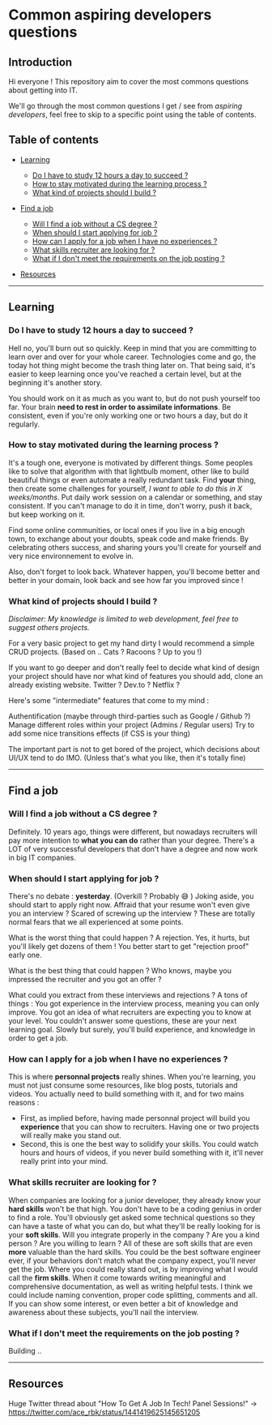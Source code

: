 # Common aspiring developers questions

## Introduction

Hi everyone ! This repository aim to cover the most commons questions about getting into IT.

We'll go through the most common questions I get / see from _aspiring developers_, feel free to skip to a specific point using the table of contents.

## Table of contents

-   [Learning](#learn)

    -   [Do I have to study 12 hours a day to succeed ?](#work-intensity)
    -   [How to stay motivated during the learning process ?](#motivation-while-learning)
    -   [What kind of projects should I build ?](#building-projects)

-   [Find a job](#job)

    -   [Will I find a job without a CS degree ?](#job-without-CS-degree)
    -   [When should I start applying for job ?](#applying)
    -   [How can I apply for a job when I have no experiences ?](#no-experiences)
    -   [What skills recruiter are looking for ?](#skills-for-recruiters)
    -   [What if I don't meet the requirements on the job posting ?](#requirements-for-job)

-   [Resources](#resources)

---

## Learning

<a name="learn"></a>

### Do I have to study 12 hours a day to succeed ?

<a name="work-intensity"></a>

Hell no, you'll burn out so quickly.
Keep in mind that you are committing to learn over and over for your whole career. Technologies come and go, the today hot thing might become the trash thing later on. That being said, it's easier to keep learning once you've reached a certain level, but at the beginning it's another story.

You should work on it as much as you want to, but do not push yourself too far. Your brain **need to rest in order to assimilate informations**. Be consistent, even if you're only working one or two hours a day, but do it regularly.

### How to stay motivated during the learning process ?

<a name="motivation-while-learning"></a>

It's a tough one, everyone is motivated by different things. Some peoples like to solve that algorithm with that lightbulb moment, other like to build beautiful things or even automate a really redundant task.
Find **your** thing, then create some challenges for yourself, _I want to able to do this in X weeks/months_. Put daily work session on a calendar or something, and stay consistent. If you can't manage to do it in time, don't worry, push it back, but keep working on it.

Find some online communities, or local ones if you live in a big enough town, to exchange about your doubts, speak code and make friends. By celebrating others success, and sharing yours you'll create for yourself and very nice environnement to evolve in.

Also, don't forget to look back. Whatever happen, you'll become better and better in your domain, look back and see how far you improved since !

### What kind of projects should I build ?

<a name="building-projects"></a>

_Disclaimer: My knowledge is limited to web development, feel free to suggest others projects._

For a very basic project to get my hand dirty I would recommend a simple CRUD projects. (Based on .. Cats ? Racoons ? Up to you !)

If you want to go deeper and don't really feel to decide what kind of design your project should have nor what kind of features you should add, clone an already existing website. Twitter ? Dev.to ? Netflix ?

Here's some "intermediate" features that come to my mind :

Authentification (maybe through third-parties such as Google / Github ?)
Manage different roles within your project (Admins / Regular users)
Try to add some nice transitions effects (if CSS is your thing)

The important part is not to get bored of the project, which decisions about UI/UX tend to do IMO. (Unless that's what you like, then it's totally fine)

---

## Find a job

<a name="job"></a>

### Will I find a job without a CS degree ?

<a name="job-without-CS-degree"></a>

Definitely. 10 years ago, things were different, but nowadays recruiters will pay more intention to **what you can do** rather than your degree. There's a LOT of very successful developers that don't have a degree and now work in big IT companies.

### When should I start applying for job ?

<a name="applying"></a>

There's no debate : **yesterday**. (Overkill ? Probably 😅 ) Joking aside, you should start to apply right now.
Affraid that your resume won't even give you an interview ? Scared of screwing up the interview ? These are totally normal fears that we all experienced at some points.

What is the worst thing that could happen ? A rejection. Yes, it hurts, but you'll likely get dozens of them ! You better start to get "rejection proof" early one.

What is the best thing that could happen ? Who knows, maybe you impressed the recruiter and you got an offer ?

What could you extract from these interviews and rejections ? A tons of things : You got experience in the interview process, meaning you can only improve. You got an idea of what recruiters are expecting you to know at your level. You couldn't answer some questions, these are your next learning goal.
Slowly but surely, you'll build experience, and knowledge in order to get a job.

### How can I apply for a job when I have no experiences ?

<a name="no-experiences"></a>

This is where **personnal projects** really shines. When you're learning, you must not just consume some resources, like blog posts, tutorials and videos. You actually need to build something with it, and for two mains reasons :

-   First, as implied before, having made personnal project will build you **experience** that you can show to recruiters. Having one or two projects will really make you stand out.
-   Second, this is one the best way to solidify your skills. You could watch hours and hours of videos, if you never build something with it, it'll never really print into your mind.

### What skills recruiter are looking for ?

<a name="skills-for-recruiters"></a>

When companies are looking for a junior developer, they already know your **hard skills** won't be that high. You don't have to be a coding genius in order to find a role. You'll obviously get asked some technical questions so they can have a taste of what you can do, but what they'll be really looking for is your **soft skills**.
Will you integrate properly in the company ? Are you a kind person ? Are you willing to learn ? All of these are soft skills that are even **more** valuable than the hard skills. You could be the best software engineer ever, if your behaviors don't match what the company expect, you'll never get the job.
Where you could really stand out, is by improving what I would call the **firm skills**. When it come towards writing meaningful and comprehensive documentation, as well as writing helpful tests. I think we could include naming convention, proper code splitting, comments and all. If you can show some interest, or even better a bit of knowledge and awareness about these subjects, you'll nail the interview.

### What if I don't meet the requirements on the job posting ?

<a name="requirements-for-job"></a>

Building ..

---

## Resources

<a name="resources"></a>

Huge Twitter thread about "How To Get A Job In Tech! Panel Sessions!" -> https://twitter.com/ace_rbk/status/1441419625145651205
